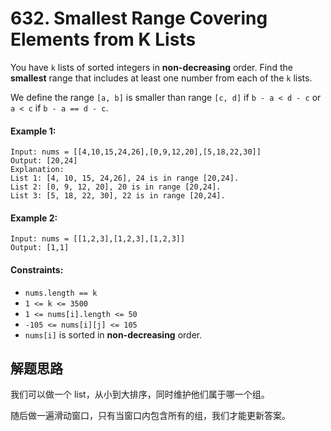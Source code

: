 # 632. Smallest Range Covering Elements from K Lists

You have `k` lists of sorted integers in **non-decreasing** order. Find the **smallest** range that includes at least one number from each of the `k` lists.

We define the range `[a, b]` is smaller than range `[c, d]` if `b - a < d - c` or `a < c` if `b - a == d - c`.

#### Example 1:

```
Input: nums = [[4,10,15,24,26],[0,9,12,20],[5,18,22,30]]
Output: [20,24]
Explanation: 
List 1: [4, 10, 15, 24,26], 24 is in range [20,24].
List 2: [0, 9, 12, 20], 20 is in range [20,24].
List 3: [5, 18, 22, 30], 22 is in range [20,24].
```

#### Example 2:

```
Input: nums = [[1,2,3],[1,2,3],[1,2,3]]
Output: [1,1]
``` 

#### Constraints:

+ `nums.length == k`
+ `1 <= k <= 3500`
+ `1 <= nums[i].length <= 50`
+ `-105 <= nums[i][j] <= 105`
+ `nums[i]` is sorted in **non-decreasing** order.

## 解题思路

我们可以做一个 list，从小到大排序，同时维护他们属于哪一个组。

随后做一遍滑动窗口，只有当窗口内包含所有的组，我们才能更新答案。
